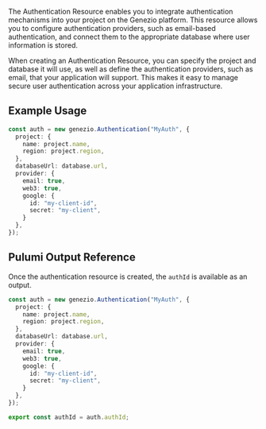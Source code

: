 The Authentication Resource enables you to integrate authentication mechanisms into your project on the Genezio platform. This resource allows you to configure authentication providers, such as email-based authentication, and connect them to the appropriate database where user information is stored.

When creating an Authentication Resource, you can specify the project and database it will use, as well as define the authentication providers, such as email, that your application will support. This makes it easy to manage secure user authentication across your application infrastructure.

## Example Usage

```typescript
const auth = new genezio.Authentication("MyAuth", {
  project: {
    name: project.name,
    region: project.region,
  },
  databaseUrl: database.url,
  provider: {
    email: true,
    web3: true,
    google: {
      id: "my-client-id",
      secret: "my-client",
    }
  },
});
```

## Pulumi Output Reference

Once the authentication resource is created, the `authId` is available as an output.

```typescript
const auth = new genezio.Authentication("MyAuth", {
  project: {
    name: project.name,
    region: project.region,
  },
  databaseUrl: database.url,
  provider: {
    email: true,
    web3: true,
    google: {
      id: "my-client-id",
      secret: "my-client",
    }
  },
});

export const authId = auth.authId;
```

